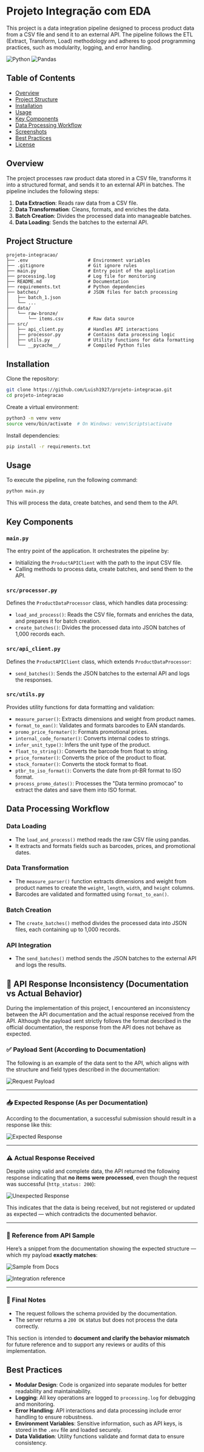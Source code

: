 # Projeto Integração com EDA

This project is a data integration pipeline designed to process product data from a CSV file and send it to an external API. The pipeline follows the ETL (Extract, Transform, Load) methodology and adheres to good programming practices, such as modularity, logging, and error handling.

![Python](https://img.shields.io/badge/Python-3.10-blue)
![Pandas](https://img.shields.io/badge/Pandas-Data%20Processing-yellow)

## Table of Contents

- [Overview](#overview)
- [Project Structure](#project-structure)
- [Installation](#installation)
- [Usage](#usage)
- [Key Components](#key-components)
- [Data Processing Workflow](#data-processing-workflow)
- [Screenshots](#screenshots)
- [Best Practices](#best-practices)
- [License](#license)

## Overview

The project processes raw product data stored in a CSV file, transforms it into a structured format, and sends it to an external API in batches. The pipeline includes the following steps:

1. **Data Extraction**: Reads raw data from a CSV file.  
2. **Data Transformation**: Cleans, formats, and enriches the data.  
3. **Batch Creation**: Divides the processed data into manageable batches.  
4. **Data Loading**: Sends the batches to the external API.

## Project Structure

```plaintext
projeto-integracao/
├── .env                      # Environment variables
├── .gitignore                # Git ignore rules
├── main.py                   # Entry point of the application
├── processing.log            # Log file for monitoring
├── README.md                 # Documentation
├── requirements.txt          # Python dependencies
├── batches/                  # JSON files for batch processing
│   ├── batch_1.json
│   └── ...
├── data/
│   └── raw-bronze/
│       └── items.csv         # Raw data source
├── src/
│   ├── api_client.py         # Handles API interactions
│   ├── processor.py          # Contains data processing logic
│   ├── utils.py              # Utility functions for data formatting
│   └── __pycache__/          # Compiled Python files
```

## Installation

Clone the repository:

```bash
git clone https://github.com/Luish1927/projeto-integracao.git
cd projeto-integracao
```

Create a virtual environment:

```bash
python3 -m venv venv
source venv/bin/activate  # On Windows: venv\Scripts\activate
```

Install dependencies:

```bash
pip install -r requirements.txt
```

## Usage

To execute the pipeline, run the following command:

```bash
python main.py
```

This will process the data, create batches, and send them to the API.

## Key Components

### `main.py`

The entry point of the application. It orchestrates the pipeline by:

- Initializing the `ProductAPIClient` with the path to the input CSV file.
- Calling methods to process data, create batches, and send them to the API.

### `src/processor.py`

Defines the `ProductDataProcessor` class, which handles data processing:

- `load_and_process()`: Reads the CSV file, formats and enriches the data, and prepares it for batch creation.
- `create_batches()`: Divides the processed data into JSON batches of 1,000 records each.

### `src/api_client.py`

Defines the `ProductAPIClient` class, which extends `ProductDataProcessor`:

- `send_batches()`: Sends the JSON batches to the external API and logs the responses.

### `src/utils.py`

Provides utility functions for data formatting and validation:

- `measure_parser()`: Extracts dimensions and weight from product names.
- `format_to_ean()`: Validates and formats barcodes to EAN standards.
- `promo_price_formater()`: Formats promotional prices.
- `internal_code_formater()`: Converts internal codes to strings.
- `infer_unit_type()`: Infers the unit type of the product.
- `float_to_string()`: Converts the barcode from float to string.
- `price_formater()`: Converts the price of the product to float.
- `stock_formater()`: Converts the stock format to float.
- `ptbr_to_iso_format()`: Converts the date from pt-BR format to ISO format.
- `process_promo_dates()`: Processes the "Data termino promocao" to extract the dates and save them into ISO format.

## Data Processing Workflow

### Data Loading

- The `load_and_process()` method reads the raw CSV file using pandas.
- It extracts and formats fields such as barcodes, prices, and promotional dates.

### Data Transformation

- The `measure_parser()` function extracts dimensions and weight from product names to create the `weight`, `length`, `width`, and `height` columns.
- Barcodes are validated and formatted using `format_to_ean()`.

### Batch Creation

- The `create_batches()` method divides the processed data into JSON files, each containing up to 1,000 records.

### API Integration

- The `send_batches()` method sends the JSON batches to the external API and logs the results.

## 🔎 API Response Inconsistency (Documentation vs Actual Behavior)

During the implementation of this project, I encountered an inconsistency between the API documentation and the actual response received from the API. Although the payload sent strictly follows the format described in the official documentation, the response from the API does not behave as expected.

### ✅ Payload Sent (According to Documentation)

The following is an example of the data sent to the API, which aligns with the structure and field types described in the documentation:

![Request Payload](screenshot/request-payload.png)

---

### 📥 Expected Response (As per Documentation)

According to the documentation, a successful submission should result in a response like this:

![Expected Response](screenshot/expected-response.png)

---

### ⚠️ Actual Response Received

Despite using valid and complete data, the API returned the following response indicating that **no items were processed**, even though the request was successful (`http_status: 200`):

![Unexpected Response](screenshot/unexpected-response.png)

This indicates that the data is being received, but not registered or updated as expected — which contradicts the documented behavior.

---

### 📌 Reference from API Sample

Here’s a snippet from the documentation showing the expected structure — which my payload **exactly matches**:

![Sample from Docs](screenshot/api-sample.png)

![Integration reference](screenshot/integration-reqs.png)

---

### 🧾 Final Notes

- The request follows the schema provided by the documentation.
- The server returns a `200 OK` status but does not process the data correctly.

This section is intended to **document and clarify the behavior mismatch** for future reference and to support any reviews or audits of this implementation.


## Best Practices

- **Modular Design**: Code is organized into separate modules for better readability and maintainability.
- **Logging**: All key operations are logged to `processing.log` for debugging and monitoring.
- **Error Handling**: API interactions and data processing include error handling to ensure robustness.
- **Environment Variables**: Sensitive information, such as API keys, is stored in the `.env` file and loaded securely.
- **Data Validation**: Utility functions validate and format data to ensure consistency.